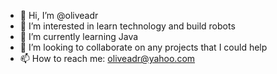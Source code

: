 - 👋 Hi, I’m @oliveadr
- 👀 I’m interested in learn technology and build robots
- 🌱 I’m currently learning Java
- 💞️ I’m looking to collaborate on any projects that I could help
- 📫 How to reach me: oliveadr@yahoo.com

<!---
oliveadr/oliveadr is a ✨ special ✨ repository because its `README.md` (this file) appears on your GitHub profile.
You can click the Preview link to take a look at your changes.
--->
